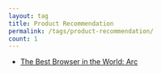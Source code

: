 ```yaml
---
layout: tag
title: Product Recommendation
permalink: /tags/product-recommendation/
count: 1
---
```


- [The Best Browser in the World: Arc](https://blog.thefourcraft.com/the-best-browser-in-the-world-arc/index.html)
